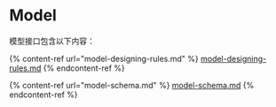 # Model

模型接口包含以下内容：

{% content-ref url="model-designing-rules.md" %}
[model-designing-rules.md](model-designing-rules.md)
{% endcontent-ref %}

{% content-ref url="model-schema.md" %}
[model-schema.md](model-schema.md)
{% endcontent-ref %}

